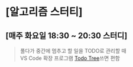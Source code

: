 # [알고리즘 스터티]
## [매주 화요일 18:30 ~ 20:30 스터디]
> 풀다가 중간에 멈추고 할 일을 TODO로 관리할 때 <br/>
> VS Code 확장 프로그램 [Todo Tree](https://marketplace.visualstudio.com/items?itemName=Gruntfuggly.todo-tree)쓰면 편함
